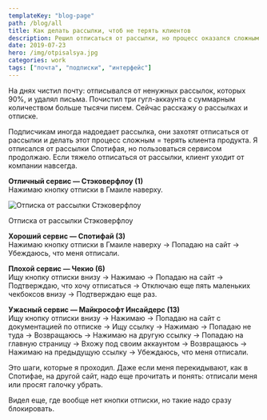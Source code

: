 ```yaml
---
templateKey: "blog-page"
path: /blog/all
title: Как делать рассылки, чтоб не терять клиентов
description: Решил отписаться от рассылки, но процесс оказался сложным — перестал пользоваться продуктом.
date: 2019-07-23
hero: /img/otpisalsya.jpg
categories: work
tags: ["почта", "подписки", "интерфейс"]
---
```


На днях чистил почту: отписывался от ненужных рассылок, которых 90%, и удалял письма. Почистил три гугл-аккаунта с суммарным количеством больше тысячи писем. Сейчас расскажу о рассылках и отписке.

Подписчикам иногда надоедает рассылка, они захотят отписаться от рассылки и делать этот процесс сложным = терять клиента продукта. Я отписался от рассылки Спотифая, но пользоваться сервисом продолжаю. Если тяжело отписаться от рассылки, клиент уходит от компании навсегда.

**Отличный сервис — Стэковерфлоу (1)**\
Нажимаю кнопку отписки в Гмаиле наверху.

![Отписка от рассылки Стэковерфлоу](/img/stackoverflow-mail.jpg "Отписка от рассылки Стэковефлоу")

<figcaption>Отписка от рассылки Стэковерфлоу</figcaption>

**Хороший сервис — Спотифай (3)**\
Нажимаю кнопку отписки в Гмаиле наверху → Попадаю на сайт → Убеждаюсь, что меня отписали.

**Плохой сервис — Чекио (6)**\
Ищу кнопку отписки внизу → Нажимаю → Попадаю на сайт → Подтверждаю, что хочу отписаться → Отключаю еще пять маленьких чекбоксов внизу → Подтверждаю еще раз.

**Ужасный сервис — Майкрософт Инсайдерс (13)**\
Ищу кнопку отписки внизу → Нажимаю → Попадаю на сайт с документацией по отписке → Ищу ссылку → Нажимаю → Попадаю не туда → Возвращаюсь → Нажимаю на другую ссылку → Попадаю на главную страницу → Вхожу под своим аккаунтом → Возвращаюсь → Нажимаю на предыдущую ссылку → Убеждаюсь, что меня отписали.

Это шаги, которые я проходил. Даже если меня перекидывают, как в Спотифае, на другой сайт, надо еще прочитать и понять: отписали меня или просят галочку убрать.

Видел еще, где вообще нет кнопки отписки, но такие надо сразу блокировать.
